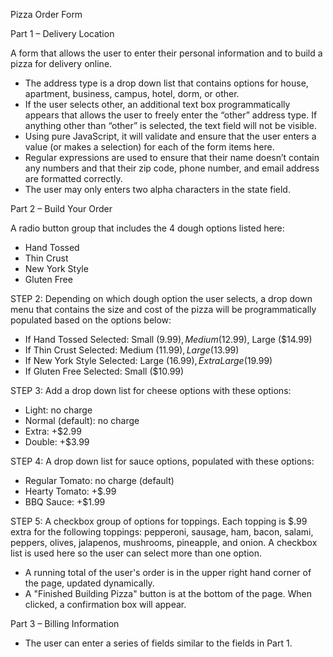 Pizza Order Form

Part 1 – Delivery Location

A form that allows the user to enter their personal information and to build a pizza for delivery online.


- The address type is a drop down list that contains options for house, apartment, business, campus, hotel, dorm, or other. 
- If the user selects other, an additional text box programmatically appears that allows the user to freely enter the “other” address type. If anything other than “other” is selected, the text field will not be visible.
- Using pure JavaScript, it will validate and ensure that the user enters a value (or makes a selection) for each of the form items here.
- Regular expressions are used to ensure that their name doesn’t contain any numbers and that their zip code, phone number, and email address are formatted correctly.
- The user may only enters two alpha characters in the state field.

Part 2 – Build Your Order

A radio button group that includes the 4 dough options listed here:

- Hand Tossed 
- Thin Crust 
- New York Style
- Gluten Free

STEP 2: Depending on which dough option the user selects, a drop down menu that contains the size and cost of the pizza will be programmatically populated based on the options below: 

- If Hand Tossed Selected: Small ($9.99), Medium ($12.99), Large ($14.99) 
- If Thin Crust Selected: Medium ($11.99), Large ($13.99)
- If New York Style Selected: Large ($16.99), Extra Large ($19.99)
- If Gluten Free Selected: Small ($10.99)

STEP 3: Add a drop down list for cheese options with these options:

- Light: no charge
- Normal (default): no charge
- Extra: +$2.99
- Double: +$3.99

STEP 4: A drop down list for sauce options, populated with these options:

- Regular Tomato: no charge (default)
- Hearty Tomato: +$.99
- BBQ Sauce: +$1.99

STEP 5: A checkbox group of options for toppings. Each topping is $.99 extra for the following toppings: pepperoni, sausage, ham, bacon, salami, peppers, olives, jalapenos, mushrooms, pineapple, and onion. A checkbox list is used here so the user can select more than one option.

- A running total of the user's order is in the upper right hand corner of the page, updated dynamically.
- A "Finished Building Pizza" button is at the bottom of the page.  When clicked, a confirmation box will appear. 

Part 3 – Billing Information

- The user can enter a series of fields similar to the fields in Part 1.
